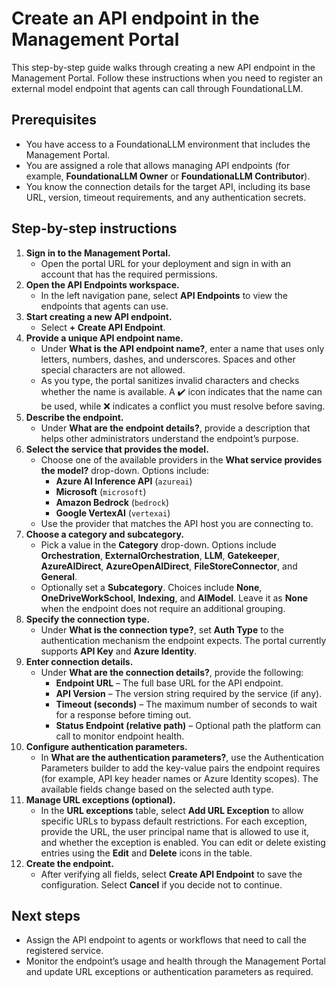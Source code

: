 # Create an API endpoint in the Management Portal

This step-by-step guide walks through creating a new API endpoint in the Management Portal. Follow these instructions when you need to register an external model endpoint that agents can call through FoundationaLLM.

## Prerequisites

- You have access to a FoundationaLLM environment that includes the Management Portal.
- You are assigned a role that allows managing API endpoints (for example, **FoundationaLLM Owner** or **FoundationaLLM Contributor**).
- You know the connection details for the target API, including its base URL, version, timeout requirements, and any authentication secrets.

## Step-by-step instructions

1. **Sign in to the Management Portal.**
   - Open the portal URL for your deployment and sign in with an account that has the required permissions.
2. **Open the API Endpoints workspace.**
   - In the left navigation pane, select **API Endpoints** to view the endpoints that agents can use.
3. **Start creating a new API endpoint.**
   - Select **+ Create API Endpoint**.
4. **Provide a unique API endpoint name.**
   - Under **What is the API endpoint name?**, enter a name that uses only letters, numbers, dashes, and underscores. Spaces and other special characters are not allowed.
   - As you type, the portal sanitizes invalid characters and checks whether the name is available. A ✔️ icon indicates that the name can be used, while ❌ indicates a conflict you must resolve before saving.
5. **Describe the endpoint.**
   - Under **What are the endpoint details?**, provide a description that helps other administrators understand the endpoint’s purpose.
6. **Select the service that provides the model.**
   - Choose one of the available providers in the **What service provides the model?** drop-down. Options include:
     - **Azure AI Inference API** (`azureai`)
     - **Microsoft** (`microsoft`)
     - **Amazon Bedrock** (`bedrock`)
     - **Google VertexAI** (`vertexai`)
   - Use the provider that matches the API host you are connecting to.
7. **Choose a category and subcategory.**
   - Pick a value in the **Category** drop-down. Options include **Orchestration**, **ExternalOrchestration**, **LLM**, **Gatekeeper**, **AzureAIDirect**, **AzureOpenAIDirect**, **FileStoreConnector**, and **General**.
   - Optionally set a **Subcategory**. Choices include **None**, **OneDriveWorkSchool**, **Indexing**, and **AIModel**. Leave it as **None** when the endpoint does not require an additional grouping.
8. **Specify the connection type.**
   - Under **What is the connection type?**, set **Auth Type** to the authentication mechanism the endpoint expects. The portal currently supports **API Key** and **Azure Identity**.
9. **Enter connection details.**
   - Under **What are the connection details?**, provide the following:
     - **Endpoint URL** – The full base URL for the API endpoint.
     - **API Version** – The version string required by the service (if any).
     - **Timeout (seconds)** – The maximum number of seconds to wait for a response before timing out.
     - **Status Endpoint (relative path)** – Optional path the platform can call to monitor endpoint health.
10. **Configure authentication parameters.**
    - In **What are the authentication parameters?**, use the Authentication Parameters builder to add the key-value pairs the endpoint requires (for example, API key header names or Azure Identity scopes). The available fields change based on the selected auth type.
11. **Manage URL exceptions (optional).**
    - In the **URL exceptions** table, select **Add URL Exception** to allow specific URLs to bypass default restrictions. For each exception, provide the URL, the user principal name that is allowed to use it, and whether the exception is enabled. You can edit or delete existing entries using the **Edit** and **Delete** icons in the table.
12. **Create the endpoint.**
    - After verifying all fields, select **Create API Endpoint** to save the configuration. Select **Cancel** if you decide not to continue.

## Next steps

- Assign the API endpoint to agents or workflows that need to call the registered service.
- Monitor the endpoint’s usage and health through the Management Portal and update URL exceptions or authentication parameters as required.
